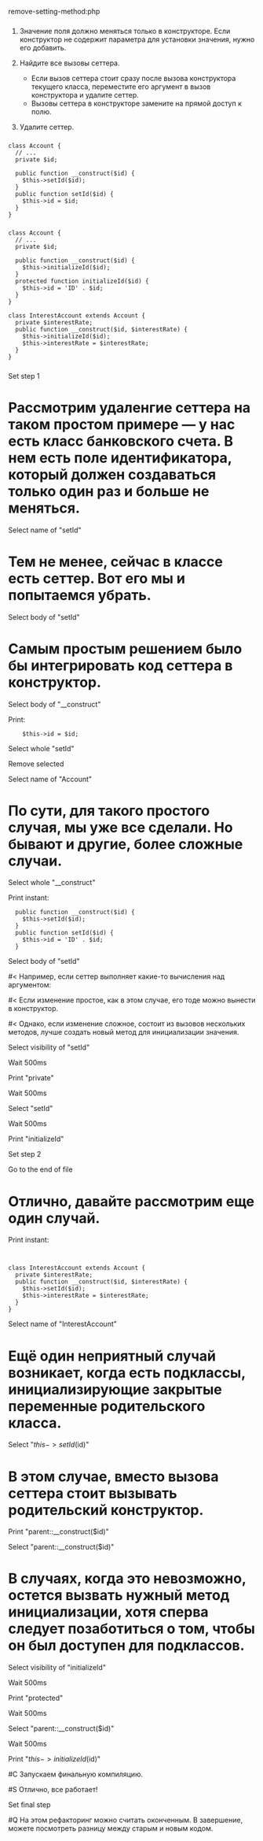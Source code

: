 remove-setting-method:php

###

1. Значение поля должно меняться только в конструкторе. Если конструктор не содержит параметра для установки значения, нужно его добавить.

2. Найдите все вызовы сеттера.<ul><li>Если вызов сеттера стоит сразу после вызова конструктора текущего класса, переместите его аргумент в вызов конструктора и удалите сеттер.</li><li>Вызовы сеттера в конструкторе замените на прямой доступ к полю.</li></ul>

3. Удалите сеттер.



###

```
class Account {
  // ...
  private $id;
  
  public function __construct($id) {
    $this->setId($id);
  }
  public function setId($id) {
    $this->id = $id;
  }
}
```

###

```
class Account {
  // ...
  private $id;
  
  public function __construct($id) {
    $this->initializeId($id);
  }
  protected function initializeId($id) {
    $this->id = 'ID' . $id;
  }
}

class InterestAccount extends Account {
  private $interestRate;
  public function __construct($id, $interestRate) {
    $this->initializeId($id);
    $this->interestRate = $interestRate;
  }
}
```

###

Set step 1

# Рассмотрим <b>удаленгие сеттера</b> на таком простом примере — у нас есть класс банковского счета. В нем есть поле идентификатора, который должен создаваться только один раз и больше не меняться.

Select name of "setId"

# Тем не менее, сейчас в классе есть сеттер. Вот его мы и попытаемся убрать.

Select body of "setId"

# Самым простым решением было бы интегрировать код сеттера в конструктор.

Select body of "__construct"

Print:
```
    $this->id = $id;
```

Select whole "setId"

Remove selected

Select name of "Account"

# По сути, для такого простого случая, мы уже все сделали. Но бывают и другие, более сложные случаи. 

Select whole "__construct"

Print instant:
```
  public function __construct($id) {
    $this->setId($id);
  }
  public function setId($id) {
    $this->id = 'ID' . $id;
  }

```

Select body of "setId"

#< Например, если сеттер выполняет какие-то вычисления над аргументом:

#< Если изменение простое, как в этом случае, его тоде можно вынести в конструктор.

#< Однако, если изменение сложное, состоит из вызовов нескольких методов, лучше создать новый метод для инициализации значения.

Select visibility of "setId"

Wait 500ms

Print "private"

Wait 500ms

Select "setId"

Wait 500ms

Print "initializeId"

Set step 2

Go to the end of file

# Отлично, давайте рассмотрим еще один случай.

Print instant:
```


class InterestAccount extends Account {
  private $interestRate;
  public function __construct($id, $interestRate) {
    $this->setId($id);
    $this->interestRate = $interestRate;
  }
}
```

Select name of "InterestAccount"

# Ещё один неприятный случай возникает, когда есть подклассы, инициализирующие закрытые переменные родительского класса.

Select "$this->setId($id)"

# В этом случае, вместо вызова сеттера стоит вызывать родительский конструктор.

Print "parent::__construct($id)"

Select "parent::__construct($id)"

# В случаях, когда это невозможно, остется вызвать нужный метод инициализации, хотя сперва следует позаботиться о том, чтобы он был доступен для подклассов.

Select visibility of "initializeId"

Wait 500ms

Print "protected"

Wait 500ms

Select "parent::__construct($id)"

Wait 500ms

Print "$this->initializeId($id)"

#C Запускаем финальную компиляцию.

#S Отлично, все работает!

Set final step

#Q На этом рефакторинг можно считать оконченным. В завершение, можете посмотреть разницу между старым и новым кодом.